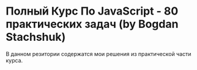 # Полный Курс По JavaScript - 80 практических задач (by Bogdan Stachshuk)

В данном резитории содержатся мои решения из практической части курса.
